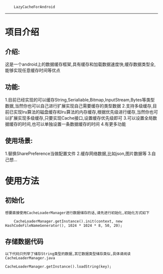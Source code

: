         LazyCacheForAndroid
-----------------------------------
# 项目介绍
## 介绍:
   这是一个android上的数据缓存框架,具有缓存和加载数据速度快,缓存数据类型全,能够实现任意缓存时间等优点

## 功能:
   1.目前已经实现的可以缓存String,Serialiable,Bitmap,InputStream,Bytes等类型数据,当然你也可以自己进行扩展实现自己需要缓存的类型数据
   2.支持多级缓存,目前已实现lru算法的磁盘缓存和lru算法的内存缓存,根据优先级进行缓存,当然你也可以扩展实现多级缓存,只要实现Cache接口,设置缓存优先级即可
   3.可以设置全局数据缓存的时间,也可以单独设置一条数据缓存的时间
   4.有更多功能
   
## 使用场景:
   1.替换SharePreference当做配置文件
   2.缓存网络数据,比如json,图片数据等
   3.自己想...

# 使用方法
## 初始化
    想要直接使用CacheLoaderManager进行数据储存的话,请先进行初始化,初始化方式如下
    
        CacheLoaderManager.getInstance().init(context, new HashCodeFileNameGenerator(), 1024 * 1024 * 8, 50, 20);
        
## 存储数据代码
    以下代码只列举了储存String类型的数据,其它数据类型储存类似,具体请阅读 CacheLoaderManager.java
    
    CacheLoaderManager.getInstance().loadString(key);
   
